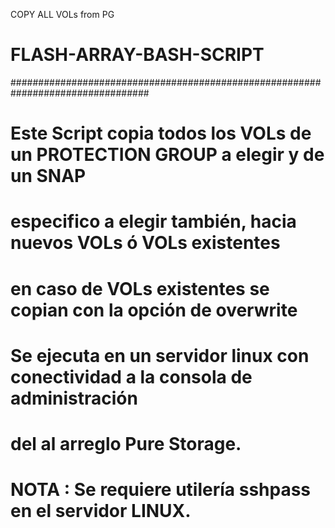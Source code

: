 COPY ALL VOLs from PG  

# FLASH-ARRAY-BASH-SCRIPT

#################################################################################
# Este Script copia todos los  VOLs de un PROTECTION GROUP  a elegir y de un SNAP 
# especifico a elegir también, hacia  nuevos VOLs ó VOLs existentes
# en caso de VOLs existentes se copian con la opción de overwrite
# Se ejecuta en un servidor linux con conectividad a la consola de administración
# del al arreglo Pure Storage. 
# NOTA : Se requiere utilería  sshpass  en el servidor LINUX. 
# #################################################################################
